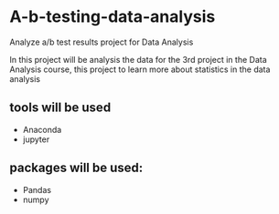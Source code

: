 # A-b-testing-data-analysis
Analyze a/b test results project for Data Analysis

In this project will be analysis the data for the 3rd project in the Data Analysis course, this project to learn more about statistics in the data analysis

## tools will be used
- Anaconda
- jupyter

## packages will be used:
- Pandas
- numpy

